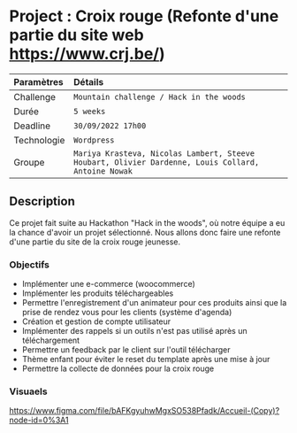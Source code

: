 # Project : Croix rouge (Refonte d'une partie du site web https://www.crj.be/)

 
|Paramètres  |Détails |
|:---------------------|:------------------------------|
|Challenge             |` Mountain challenge / Hack in the woods ` |
|Durée                 |` 5 weeks ` |
|Deadline              |` 30/09/2022 17h00 ` |
|Technologie           | ` Wordpress ` |
|Groupe                |` Mariya Krasteva, Nicolas Lambert, Steeve Houbart, Olivier Dardenne, Louis Collard,  Antoine Nowak `|
 
 
 
## Description 
 
Ce projet fait suite au Hackathon "Hack in the woods", où notre équipe a eu la chance d'avoir un projet sélectionné. Nous allons donc faire une refonte d'une partie du site de la croix rouge jeunesse.
 
### Objectifs

- Implémenter une e-commerce (woocommerce)
- Implémenter les produits téléchargeables
- Permettre l'enregistrement d'un animateur pour ces produits ainsi que la prise de rendez vous pour les clients (système d'agenda)
- Création et gestion de compte utilisateur
- Implémenter des rappels si un outils n'est pas utilisé après un téléchargement
- Permettre un feedback par le client sur l'outil télécharger
- Thème enfant pour éviter le reset du template après une mise à jour
- Permettre la collecte de données pour la croix rouge

### Visuaels

https://www.figma.com/file/bAFKgyuhwMgxSO538Pfadk/Accueil-(Copy)?node-id=0%3A1
